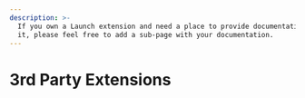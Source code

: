 ```yaml
---
description: >-
  If you own a Launch extension and need a place to provide documentation for
  it, please feel free to add a sub-page with your documentation.
---
```


# 3rd Party Extensions

